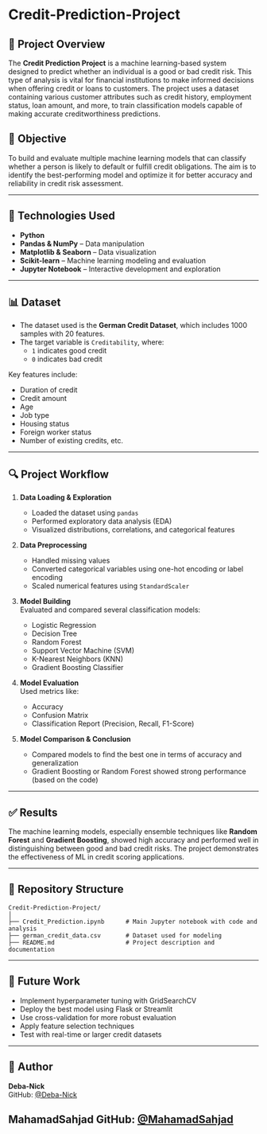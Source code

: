 # Credit-Prediction-Project

## 📌 Project Overview

The **Credit Prediction Project** is a machine learning-based system designed to predict whether an individual is a good or bad credit risk. This type of analysis is vital for financial institutions to make informed decisions when offering credit or loans to customers. The project uses a dataset containing various customer attributes such as credit history, employment status, loan amount, and more, to train classification models capable of making accurate creditworthiness predictions.

## 🎯 Objective

To build and evaluate multiple machine learning models that can classify whether a person is likely to default or fulfill credit obligations. The aim is to identify the best-performing model and optimize it for better accuracy and reliability in credit risk assessment.

---

## 🧰 Technologies Used

- **Python**
- **Pandas & NumPy** – Data manipulation
- **Matplotlib & Seaborn** – Data visualization
- **Scikit-learn** – Machine learning modeling and evaluation
- **Jupyter Notebook** – Interactive development and exploration

---

## 📊 Dataset

- The dataset used is the **German Credit Dataset**, which includes 1000 samples with 20 features.
- The target variable is `Creditability`, where:
  - `1` indicates good credit
  - `0` indicates bad credit

Key features include:
- Duration of credit
- Credit amount
- Age
- Job type
- Housing status
- Foreign worker status
- Number of existing credits, etc.

---

## 🔍 Project Workflow

1. **Data Loading & Exploration**  
   - Loaded the dataset using `pandas`
   - Performed exploratory data analysis (EDA)
   - Visualized distributions, correlations, and categorical features

2. **Data Preprocessing**  
   - Handled missing values
   - Converted categorical variables using one-hot encoding or label encoding
   - Scaled numerical features using `StandardScaler`

3. **Model Building**  
   Evaluated and compared several classification models:
   - Logistic Regression
   - Decision Tree
   - Random Forest
   - Support Vector Machine (SVM)
   - K-Nearest Neighbors (KNN)
   - Gradient Boosting Classifier

4. **Model Evaluation**  
   Used metrics like:
   - Accuracy
   - Confusion Matrix
   - Classification Report (Precision, Recall, F1-Score)

5. **Model Comparison & Conclusion**  
   - Compared models to find the best one in terms of accuracy and generalization
   - Gradient Boosting or Random Forest showed strong performance (based on the code)

---

## ✅ Results

The machine learning models, especially ensemble techniques like **Random Forest** and **Gradient Boosting**, showed high accuracy and performed well in distinguishing between good and bad credit risks. The project demonstrates the effectiveness of ML in credit scoring applications.

---

## 📁 Repository Structure

```
Credit-Prediction-Project/
│
├── Credit_Prediction.ipynb      # Main Jupyter notebook with code and analysis
├── german_credit_data.csv       # Dataset used for modeling
├── README.md                    # Project description and documentation
```

---

## 📌 Future Work

- Implement hyperparameter tuning with GridSearchCV
- Deploy the best model using Flask or Streamlit
- Use cross-validation for more robust evaluation
- Apply feature selection techniques
- Test with real-time or larger credit datasets

---

## 👤 Author

**Deba-Nick**  
GitHub: [@Deba-Nick](https://github.com/Deba-Nick)



**MahamadSahjad**
GitHub: [@MahamadSahjad](https://github.com/MahamadSahjad)
---





